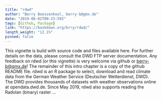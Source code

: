 ```yaml
---
title: "rdwd"
author: "Berry Boessenkool, berry-b@gmx.de"
date: "2019-08-02T09:33:59Z"
tags: [Github, Package]
link: "https://bookdown.org/brry/rdwd/"
length_weight: "12.1%"
pinned: false
---
```


This vignette is build with source code and files available here. For further details on the data, please consult the DWD FTP server documentation. Any feedback on rdwd (or this vignette) is very welcome via github or berry-b@gmx.de! The remainder of this intro chapter is a copy of the github README file. rdwd is an R package to select, download and read climate data from the German Weather Service (Deutscher Wetterdienst, DWD). The DWD provides thousands of datasets with weather observations online at opendata.dwd.de. Since May 2019, rdwd also supports reading the Radolan (binary) raster ...
